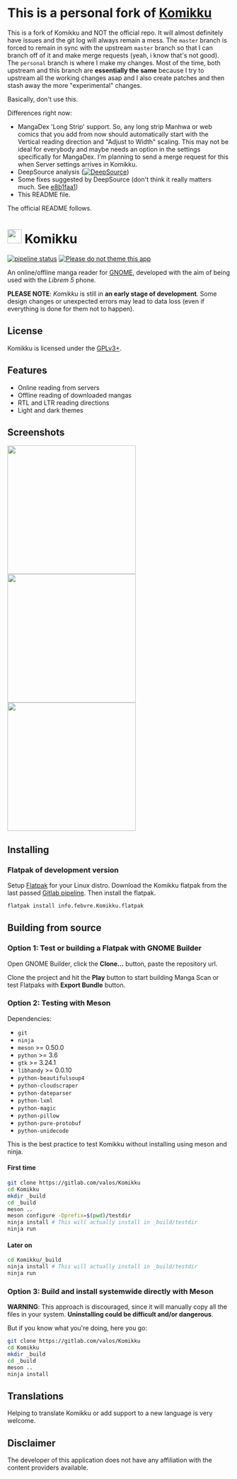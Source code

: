 # This is a personal fork of [Komikku](https://www.gitlab.com/valos/Komikku)

This is a fork of Komikku and NOT the official repo. It will almost definitely have issues and the git log will always remain a mess. The `master` branch is forced to remain in sync with the upstream `master` branch so that I can branch off of it and make merge requests (yeah, i know that's not good). The `personal` branch is where I make my changes. Most of the time, both upstream and this branch are **essentially the same** because I try to upstream all the working changes asap and I also create patches and then stash away the more "experimental" changes.

Basically, don't use this.

Differences right now:

* MangaDex 'Long Strip' support. So, any long strip Manhwa or web comics that you add from now should automatically start with the Vertical reading direction and "Adjust to Width" scaling. This may not be ideal for everybody and maybe needs an option in the settings specifically for MangaDex. I'm planning to send a merge request for this when Server settings arrives in Komikku.
* DeepSource analysis ([![DeepSource](https://static.deepsource.io/deepsource-badge-light-mini.svg)](https://deepsource.io/gl/lastweakness/Komikku/?ref=repository-badge))
* Some fixes suggested by DeepSource (don't think it really matters much. See [e8b1faa1](https://gitlab.com/lastweakness/Komikku/-/commit/e8b1faa1068bd605a42a72c9afefc1fee7c77402))
* This README file.

The official README follows.

# <img height="32" src="data/icons/info.febvre.Komikku.svg" /> Komikku

[![pipeline status](https://gitlab.com/lastweakness/Komikku/badges/personal/pipeline.svg)](https://gitlab.com/lastweakness/Komikku/commits/personal)
[![Please do not theme this app](https://stopthemingmy.app/badge.svg)](https://stopthemingmy.app)

An online/offline manga reader for [GNOME](https://www.gnome.org), developed with the aim of being used with the *Librem 5* phone.

**PLEASE NOTE**: *Komikku* is still in **an early stage of development**. Some design changes or unexpected errors may lead to data loss (even if everything is done for them not to happen).

## License

Komikku is licensed under the [GPLv3+](https://www.gnu.org/licenses/gpl-3.0.html).

## Features

* Online reading from servers
* Offline reading of downloaded mangas
* RTL and LTR reading directions
* Light and dark themes

## Screenshots

<img src="screenshots/main-window.png" width="290">
<img src="screenshots/add-servers.png" width="290">
<img src="screenshots/preferences.png" width="290">

## Installing

### Flatpak of development version

Setup [Flatpak](https://www.flatpak.org/setup/) for your Linux distro. Download the Komikku flatpak from the last passed [Gitlab pipeline](https://gitlab.com/valos/Komikku/pipelines). Then install the flatpak.

```bash
flatpak install info.febvre.Komikku.flatpak
```

## Building from source

### Option 1: Test or building a Flatpak with GNOME Builder

Open GNOME Builder, click the **Clone...** button, paste the repository url.

Clone the project and hit the **Play** button to start building Manga Scan or test Flatpaks with **Export Bundle** button.

### Option 2: Testing with Meson

Dependencies:

* `git`
* `ninja`
* `meson` >= 0.50.0
* `python` >= 3.6
* `gtk` >= 3.24.1
* `libhandy` >= 0.0.10
* `python-beautifulsoup4`
* `python-cloudscraper`
* `python-dateparser`
* `python-lxml`
* `python-magic`
* `python-pillow`
* `python-pure-protobuf`
* `python-unidecode`

This is the best practice to test Komikku without installing using meson and ninja.

#### First time

```bash
git clone https://gitlab.com/valos/Komikku
cd Komikku
mkdir _build
cd _build
meson ..
meson configure -Dprefix=$(pwd)/testdir
ninja install # This will actually install in _build/testdir
ninja run
```

#### Later on

```bash
cd Komikku/_build
ninja install # This will actually install in _build/testdir
ninja run
```

### Option 3: Build and install systemwide directly with Meson

**WARNING**: This approach is discouraged, since it will manually copy all the files in your system. **Uninstalling could be difficult and/or dangerous**.

But if you know what you're doing, here you go:

```bash
git clone https://gitlab.com/valos/Komikku
cd Komikku
mkdir _build
cd _build
meson ..
ninja install
```

## Translations

Helping to translate Komikku or add support to a new language is very welcome.

## Disclaimer

The developer of this application does not have any affiliation with the content providers available.
